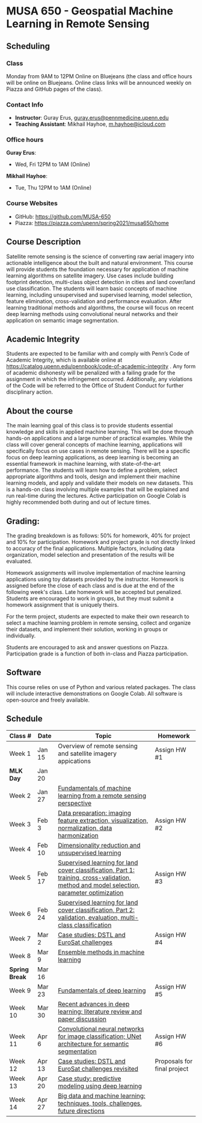 # MUSA 650 - Geospatial Machine Learning in Remote Sensing 

## Scheduling

### Class

Monday from 9AM to 12PM
Online on Bluejeans (the class and office hours will be online on Bluejeans. Online class links will be announced weekly on Piazza and GitHub pages of the class).

### Contact Info

- **Instructor**: Guray Erus, guray.erus@pennmedicine.upenn.edu
- **Teaching Assistant**: Mikhail Hayhoe, m.hayhoe@icloud.com

### Office hours

**Guray Erus**:

- Wed, Fri 12PM to 1AM (Online)

**Mikhail Hayhoe**:

- Tue, Thu 12PM to 1AM (Online)

### Course Websites

- GitHub: https://github.com/MUSA-650
- Piazza: https://piazza.com/upenn/spring2021/musa650/home

## Course Description

Satellite remote sensing is the science of converting raw aerial imagery into actionable intelligence about the built and natural environment. This course will provide students the foundation necessary for application of machine learning algorithms on satellite imagery. Use cases include building footprint detection, multi-class object detection in cities and land cover/land use classification. The students will learn basic concepts of machine learning, including unsupervised and supervised learning, model selection, feature elimination, cross-validation and performance evaluation. After learning traditional methods and algorithms, the course will focus on recent deep learning methods using convolutional neural networks and their application on semantic image segmentation.

## Academic Integrity

Students are expected to  be familiar with and comply with Penn’s Code of Academic Integrity, which is available online at https://catalog.upenn.edu/pennbook/code-of-academic-integrity . Any form of academic dishonesty will be penalized with a failing grade for the assignment in which the infringement occurred. Additionally, any violations of the Code will be referred to the Office of Student Conduct for further disciplinary action.

## About the course

The main learning goal of this class is to provide students essential knowledge and skills in applied machine learning. This will be done through hands-on applications and a large number of practical examples. While the class will cover general concepts of machine learning, applications will specifically focus on use cases in remote sensing. There will be a specific focus on deep learning applications, as deep learning is becoming an essential framework in machine learning, with state-of-the-art performance. The students will learn how to define a problem, select appropriate algorithms and tools, design and implement their machine learning models, and apply and validate their models on new datasets. This is a hands-on class involving multiple examples that will be explained and run real-time during the lectures. Active participation on Google Colab is highly recommended both during and out of lecture times.

## Grading: 

The grading breakdown is as follows: 50% for homework, 40% for project and 10% for participation. Homework and project grade is not directly linked to accuracy of the final applications. Multiple factors, including data organization, model selection and presentation of the results will be evaluated.

Homework assignments will involve implementation of machine learning applications using toy datasets provided by the instructor. Homework is assigned before the close of each class and is due at the end of the following week's class. Late homework will be accepted but penalized. Students are encouraged to work in groups, but they must submit a homework assignment that is uniquely theirs.

For the term project, students are expected to make their own research to select a machine learning problem in remote sensing, collect and organize their datasets, and implement their solution, working in groups or individually.

Students are encouraged to ask and answer questions on Piazza. Participation grade is a function of both in-class and Piazza participation.

## Software

This course relies on use of Python and various related packages. The class will include interactive demonstrations on Google Colab. All software is open-source and freely available.

## Schedule

| Class #                | Date   | Topic                                                                              | Homework                                                              |
| ---------------------- | ------ | ---------------------------------------------------------------------------------- | --------------------------------------------------------------------- |
| Week 1                 | Jan 15 | Overview of remote sensing and satellite imagery appications | Assign HW #1 |
| **MLK Day**            | Jan 20 |                                                                                    |                                                                       |
| Week 2                 | Jan 27 | [Fundamentals of machine learning from a remote sensing perspective](https://github.com/MUSA-650/Spring2021-Week-2) | |
| Week 3                 | Feb 3  | [Data preparation: imaging feature extraction, visualization, normalization, data harmonization](https://github.com/MUSA-650/Spring2021-Week-3) | Assign HW #2 |
| Week 4                 | Feb 10 | [Dimensionality reduction and unsupervised learning](https://github.com/MUSA-650/Spring2021-Week-4) |  |
| Week 5                 | Feb 17 | [Supervised learning for land cover classification, Part 1: training, cross-validation, method and model selection, parameter optimization](https://github.com/MUSA-650/Spring2021-Week-5) | Assign HW #3 |
| Week 6                 | Feb 24 | [Supervised learning for land cover classification, Part 2: validation, evaluation, multi-class classification](https://github.com/MUSA-650/Spring2021-Week-6) |  |
| Week 7                 | Mar 2  | [Case studies: DSTL and EuroSat challenges](https://github.com/MUSA-650/Spring2021-Week-7) | Assign HW #4 |
| Week 8                 | Mar 9  | [Ensemble methods in machine learning](https://github.com/MUSA-650/Spring2021-Week-8) |  |
| **Spring Break**       | Mar 16 |  | |
| Week 9                 | Mar 23 | [Fundamentals of deep learning](https://github.com/MUSA-650/Spring2021-Week-9) | Assign HW #5 |
| Week 10                | Mar 30 | [Recent advances in deep learning: literature review and paper discussion](https://github.com/MUSA-650/Spring2021-Week-10) |  |
| Week 11                | Apr 6  | [Convolutional neural networks for image classification; UNet architecture for semantic segmentation](https://github.com/MUSA-650/Spring2021-Week-11)  | Assign HW #6 |
| Week 12                | Apr 13 | [Case studies: DSTL and EuroSat challenges revisited](https://github.com/MUSA-650/Spring2021-Week-12) |  Proposals for final project |
| Week 13                | Apr 20 | [Case study: predictive modeling using deep learning](https://github.com/MUSA-650/Spring2021-Week-13) |  |
| Week 14                | Apr 27 | [Big data and machine learning: techniques, tools, challenges, future directions](https://github.com/MUSA-650/Spring2021-Week-14) | |

